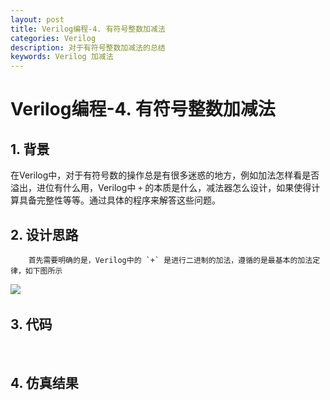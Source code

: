 ```yaml
---
layout: post
title: Verilog编程-4. 有符号整数加减法
categories: Verilog
description: 对于有符号整数加减法的总结
keywords: Verilog 加减法
---
```


# Verilog编程-4. 有符号整数加减法

## 1. 背景

​       在Verilog中，对于有符号数的操作总是有很多迷惑的地方，例如加法怎样看是否溢出，进位有什么用，Verilog中 `+` 的本质是什么，减法器怎么设计，如果使得计算具备完整性等等。通过具体的程序来解答这些问题。



## 2. 设计思路
        首先需要明确的是，Verilog中的 `+` 是进行二进制的加法，遵循的是最基本的加法定律，如下图所示
![](/images/blog/picture10)
​



## 3. 代码

​		

## 4. 仿真结果

​		